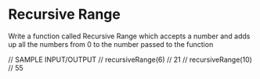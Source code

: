 # Recursive Range 

Write a function called Recursive Range which accepts a number and adds up all the numbers from 0 to the number passed to the function 

// SAMPLE INPUT/OUTPUT
// recursiveRange(6) // 21
// recursiveRange(10) // 55 
